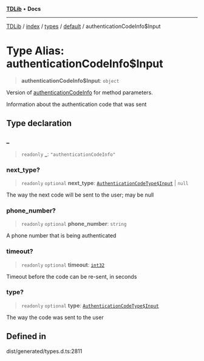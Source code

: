 [**TDLib**](../../../../../../README.md) • **Docs**

***

[TDLib](../../../../../../modules.md) / [index](../../../../../README.md) / [types](../../../README.md) / [default](../README.md) / authenticationCodeInfo$Input

# Type Alias: authenticationCodeInfo$Input

> **authenticationCodeInfo$Input**: `object`

Version of [authenticationCodeInfo](authenticationCodeInfo-1.md) for method parameters.

Information about the authentication code that was sent

## Type declaration

### \_

> `readonly` **\_**: `"authenticationCodeInfo"`

### next\_type?

> `readonly` `optional` **next\_type**: [`AuthenticationCodeType$Input`](AuthenticationCodeType$Input.md) \| `null`

The way the next code will be sent to the user; may be null

### phone\_number?

> `readonly` `optional` **phone\_number**: `string`

A phone number that is being authenticated

### timeout?

> `readonly` `optional` **timeout**: [`int32`](int32-1.md)

Timeout before the code can be re-sent, in seconds

### type?

> `readonly` `optional` **type**: [`AuthenticationCodeType$Input`](AuthenticationCodeType$Input.md)

The way the code was sent to the user

## Defined in

dist/generated/types.d.ts:2811
